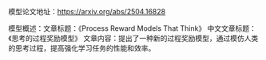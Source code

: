 模型论文地址：https://arxiv.org/abs/2504.16828

模型概述：文章标题：《Process Reward Models That Think》
中文文章标题：《思考的过程奖励模型》
文章内容：提出了一种新的过程奖励模型，通过模仿人类的思考过程，提高强化学习任务的性能和效率。
